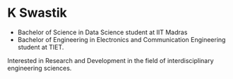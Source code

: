 # K Swastik

- Bachelor of Science in Data Science student at IIT Madras
- Bachelor of Engineering in Electronics and Communication Engineering student at TIET.


Interested in Research and Development in the field of interdisciplinary engineering sciences.
